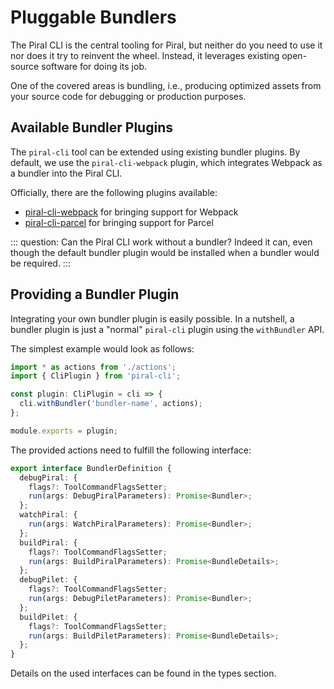 # Pluggable Bundlers

The Piral CLI is the central tooling for Piral, but neither do you need to use it nor does it try to reinvent the wheel. Instead, it leverages existing open-source software for doing its job.

One of the covered areas is bundling, i.e., producing optimized assets from your source code for debugging or production purposes.

## Available Bundler Plugins

The `piral-cli` tool can be extended using existing bundler plugins. By default, we use the `piral-cli-webpack` plugin, which integrates Webpack as a bundler into the Piral CLI.

Officially, there are the following plugins available:

- [piral-cli-webpack](https://www.npmjs.com/package/piral-cli-webpack) for bringing support for Webpack
- [piral-cli-parcel](https://www.npmjs.com/package/piral-cli-parcel) for bringing support for Parcel

::: question: Can the Piral CLI work without a bundler?
Indeed it can, even though the default bundler plugin would be installed when a bundler would be required.
:::

## Providing a Bundler Plugin

Integrating your own bundler plugin is easily possible. In a nutshell, a bundler plugin is just a "normal" `piral-cli` plugin using the `withBundler` API.

The simplest example would look as follows:

```ts
import * as actions from './actions';
import { CliPlugin } from 'piral-cli';

const plugin: CliPlugin = cli => {
  cli.withBundler('bundler-name', actions);
};

module.exports = plugin;
```

The provided actions need to fulfill the following interface:

```ts
export interface BundlerDefinition {
  debugPiral: {
    flags?: ToolCommandFlagsSetter;
    run(args: DebugPiralParameters): Promise<Bundler>;
  };
  watchPiral: {
    run(args: WatchPiralParameters): Promise<Bundler>;
  };
  buildPiral: {
    flags?: ToolCommandFlagsSetter;
    run(args: BuildPiralParameters): Promise<BundleDetails>;
  };
  debugPilet: {
    flags?: ToolCommandFlagsSetter;
    run(args: DebugPiletParameters): Promise<Bundler>;
  };
  buildPilet: {
    flags?: ToolCommandFlagsSetter;
    run(args: BuildPiletParameters): Promise<BundleDetails>;
  };
}
```

Details on the used interfaces can be found in the types section.
